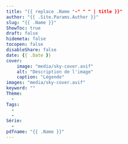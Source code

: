 ```yaml
---
title: "{{ replace .Name "-" " " | title }}"
author: "{{ .Site.Params.Author }}"
slug: "{{ .Name }}"
ShowToc: true
draft: false
hidemeta: false
tocopen: false
disableShare: false
date: {{ .Date }}
cover:
    image: "media/sky-cover.avif"
    alt: "Description de l'image"
    caption: "Légende"
images: "media/sky-cover.avif"
keyword: ""
Thème:
  -
Tags:
  -
  -
Série:
  -
pdfname: "{{ .Name }}"
---
```


<!--more-->
